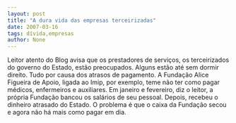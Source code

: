 ```yaml
---
layout: post
title: "A dura vida das empresas terceirizadas"
date: 2007-03-16
tags: dívida,empresas
author: None
---
```

Leitor atento do Blog avisa que os prestadores de serviços, os terceirizados do governo do Estado, estão preocupados. 
Alguns estão até sem dormir direito. Tudo por causa dos atrasos de pagamento. 
A Fundação Alice Figueira de Apoio, ligada ao Imip, por exemplo, teme não ter como pagar médicos, enfermeiros e auxiliares. 
Em janeiro e fevereiro, diz o leitor, a própria Fundação bancou os salários de seu pessoal. 
Depois, recebeu o dinheiro atrasado do Estado. 
O problema é que o caixa da Fundação secou e agora não há mais como pagar em dia. 
